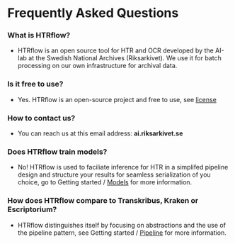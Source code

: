 # Frequently Asked Questions

### What is HTRflow?

- HTRflow is an open source tool for HTR and OCR developed by the AI-lab at the Swedish National Archives (Riksarkivet). We use it for batch processing on our own infrastructure for archival data.

### Is it free to use?

- Yes. HTRflow is an open-source project and free to use, see [license](https://eupl.eu/1.2/en/)

### How to contact us?

- You can reach us at this email address: **ai.riksarkivet.se**


### Does HTRflow train models?

- No! HTRflow is used to faciliate inference for HTR in a simplifed pipeline design and structure your results for seamless serialization of you choice, go to Getting started / [Models](https://ai-riksarkivet.github.io/htrflow/latest/getting_started/models.html) for more information.


### How does HTRflow compare to Transkribus, Kraken or Escriptorium?

- HTRflow distinguishes itself by focusing on abstractions and the use of the pipeline pattern, see Getting started / [Pipeline](https://ai-riksarkivet.github.io/htrflow/latest/getting_started/pipeline.html) for more information.

